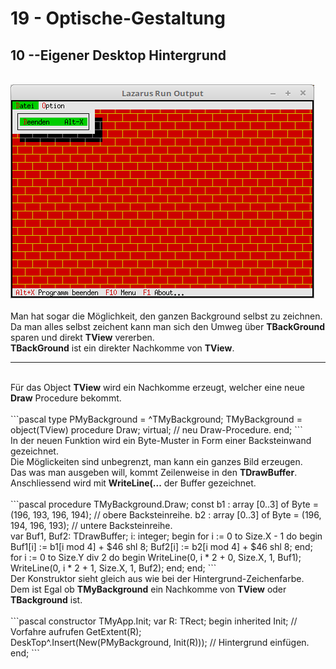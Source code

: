 # 19 - Optische-Gestaltung
## 10 --Eigener Desktop Hintergrund
<br>
<img src="image.png" alt="Selfhtml"><br><br>
Man hat sogar die Möglichkeit, den ganzen Background selbst zu zeichnen.<br>
Da man alles selbst zeichent kann man sich den Umweg über <b>TBackGround</b> sparen und direkt <B>TView</b> vererben.<br>
<b>TBackGround</b> ist ein direkter Nachkomme von <b>TView</b>.<br>
<hr><br>
Für das Object <b>TView</b> wird ein Nachkomme erzeugt, welcher eine neue <b>Draw</b> Procedure bekommt.<br>
<br>
```pascal
type
  PMyBackground = ^TMyBackground;
  TMyBackground = object(TView)
    procedure Draw; virtual; // neu Draw-Procedure.
  end;
```
<br>
In der neuen Funktion wird ein Byte-Muster in Form einer Backsteinwand gezeichnet.<br>
Die Möglickeiten sind unbegrenzt, man kann ein ganzes Bild erzeugen.<br>
Das was man ausgeben will, kommt Zeilenweise in den <b>TDrawBuffer</b>.<br>
Anschliessend wird mit <b>WriteLine(...</b> der Buffer gezeichnet.<br>
<br>
```pascal
  procedure TMyBackground.Draw;
  const
    b1 : array [0..3] of Byte = (196, 193, 196, 194); // obere Backsteinreihe.
    b2 : array [0..3] of Byte = (196, 194, 196, 193); // untere Backsteinreihe.
<br>
  var
    Buf1, Buf2: TDrawBuffer;
    i: integer;
  begin
    for i := 0 to Size.X - 1 do begin
      Buf1[i] := b1[i mod 4] + $46 shl 8;
      Buf2[i] := b2[i mod 4] + $46 shl 8;
    end;
<br>
    for i := 0 to Size.Y div 2 do begin
      WriteLine(0, i * 2 + 0, Size.X, 1, Buf1);
      WriteLine(0, i * 2 + 1, Size.X, 1, Buf2);
    end;
  end;
```
<br>
Der Konstruktor sieht gleich aus wie bei der Hintergrund-Zeichenfarbe.<br>
Dem ist Egal ob <b>TMyBackground</b> ein Nachkomme von <b>TView</b> oder <b>TBackground</b> ist.<br>
<br>
```pascal
  constructor TMyApp.Init;
  var
    R: TRect;
  begin
    inherited Init;                                // Vorfahre aufrufen
    GetExtent(R);
<br>
    DeskTop^.Insert(New(PMyBackground, Init(R)));  // Hintergrund einfügen.
  end;
```
<br>

